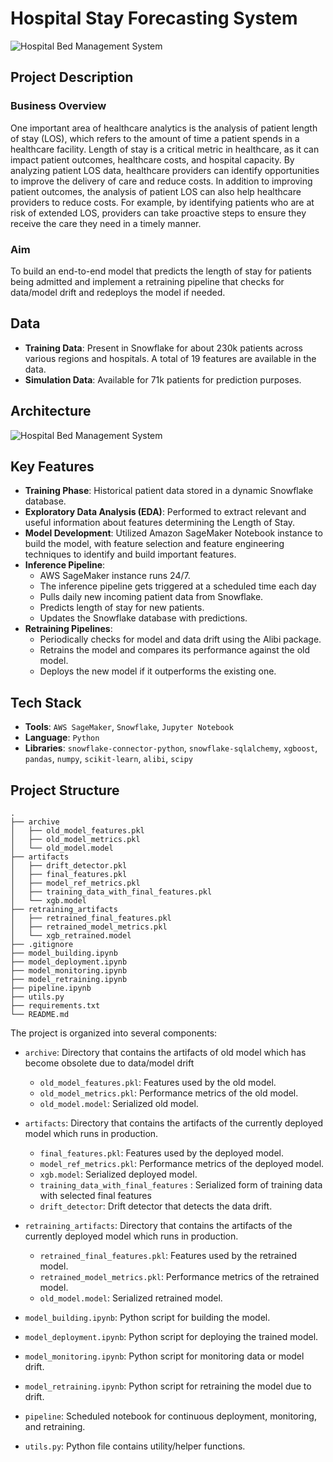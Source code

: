 # Hospital Stay Forecasting System

![Hospital Bed Management System](https://blogimages.softwaresuggest.com/blog/wp-content/uploads/2019/04/13185138/10-Most-Popular-Hospital-Bed-Management-System.jpg)


## Project Description

### Business Overview

One important area of healthcare analytics is the analysis of patient length of stay (LOS), which refers to the amount of time a patient spends in a healthcare facility. Length of stay is a critical metric in healthcare, as it can impact patient outcomes, healthcare costs, and hospital capacity. By analyzing patient LOS data, healthcare providers can identify opportunities to improve the delivery of care and reduce costs.
In addition to improving patient outcomes, the analysis of patient LOS can also help healthcare providers to reduce costs. For example, by identifying patients who are at risk of extended LOS, providers can take proactive steps to ensure they receive the care they need in a timely manner.


### Aim

To build an end-to-end model that predicts the length of stay for patients being admitted  and implement a retraining pipeline that checks for  data/model drift and redeploys the model if needed.

## Data
- **Training Data**: Present in Snowflake for about 230k patients across various regions and hospitals. A total of 19 features are available in the data.
- **Simulation Data**: Available for 71k patients for prediction purposes.

## Architecture

![Hospital Bed Management System](https://projex.gumlet.io/aws-sagemaker-healthcare-analytics-project/images/image_97475610451686029487776.png?w=1080&dpr=1.3)


## Key Features

- **Training Phase**: Historical patient data stored in a dynamic Snowflake database.
- **Exploratory Data Analysis (EDA)**: Performed to extract relevant and useful information about features determining the Length of Stay.
- **Model Development**: Utilized Amazon SageMaker Notebook instance to build the model, with feature selection and feature engineering techniques to identify and build important features.
- **Inference Pipeline**: 
  - AWS SageMaker instance runs 24/7.
  - The inference pipeline gets triggered at a scheduled time each day 
  - Pulls daily new incoming patient data from Snowflake.
  - Predicts length of stay for new patients.
  - Updates the Snowflake database with predictions.
- **Retraining Pipelines**:
  - Periodically checks for model and data drift using the Alibi package.
  - Retrains the model and compares its performance against the old model.
  - Deploys the new model if it outperforms the existing one.





## Tech Stack

- **Tools**: `AWS SageMaker`, `Snowflake`, `Jupyter Notebook`
- **Language**: `Python`
- **Libraries**: `snowflake-connector-python`, `snowflake-sqlalchemy`, `xgboost`, `pandas`, `numpy`, `scikit-learn`, `alibi`, `scipy`

## Project Structure

```plaintext
.
├── archive
│   ├── old_model_features.pkl
│   ├── old_model_metrics.pkl
│   └── old_model.model
├── artifacts
│   ├── drift_detector.pkl
│   ├── final_features.pkl
│   ├── model_ref_metrics.pkl
│   ├── training_data_with_final_features.pkl
│   └── xgb.model
├── retraining_artifacts
│   ├── retrained_final_features.pkl
│   ├── retrained_model_metrics.pkl
│   └── xgb_retrained.model
├── .gitignore
├── model_building.ipynb
├── model_deployment.ipynb
├── model_monitoring.ipynb
├── model_retraining.ipynb
├── pipeline.ipynb
├── utils.py
├── requirements.txt
└── README.md
```
The project is organized into several components:

- `archive`: Directory that contains the artifacts of old model which has become obsolete due to data/model drift
    - `old_model_features.pkl`: Features used by the old model.
    - `old_model_metrics.pkl`: Performance metrics of the old model.
    - `old_model.model`: Serialized old model.

- `artifacts`: Directory that contains the artifacts of the currently deployed model which runs in production.
    - `final_features.pkl`: Features used by the deployed model.
    - `model_ref_metrics.pkl`: Performance metrics of the deployed model.
    - `xgb.model`: Serialized deployed model.
    - `training_data_with_final_features` : Serialized form of training data with selected final features
    - `drift_detector`: Drift detector that detects the data drift.

- `retraining_artifacts`: Directory that contains the artifacts of the currently deployed model which runs in production.
    - `retrained_final_features.pkl`: Features used by the retrained model.
    - `retrained_model_metrics.pkl`: Performance metrics of the retrained model.
    - `old_model.model`: Serialized retrained model.

- `model_building.ipynb`: Python script for building the model.
- `model_deployment.ipynb`: Python script for deploying the trained model.
- `model_monitoring.ipynb`: Python script for monitoring data or model drift.
- `model_retraining.ipynb`: Python script for retraining the model due to drift.
- `pipeline`: Scheduled notebook for continuous deployment, monitoring, and retraining.
- `utils.py`: Python file contains utility/helper functions.
